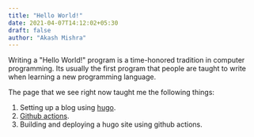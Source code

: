```yaml
---
title: "Hello World!"
date: 2021-04-07T14:12:02+05:30
draft: false
author: "Akash Mishra"
---
```


Writing a "Hello World!" program is a time-honored tradition in computer programming. Its usually the first program that people are taught to write when learning a new programming language.

The page that we see right now taught me the following things:

1. Setting up a blog using [hugo](https://gohugo.io/).
2. [Github actions](https://github.com/features/actions).
3. Building and deploying a hugo site using github actions.
